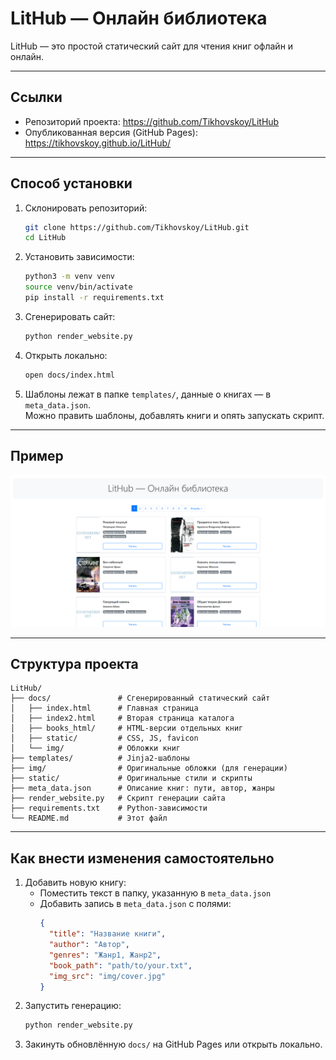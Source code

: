 # LitHub — Онлайн библиотека
  
LitHub — это простой статический сайт для чтения книг офлайн и онлайн.

---

## Ссылки

- Репозиторий проекта: https://github.com/Tikhovskoy/LitHub  
- Опубликованная версия (GitHub Pages):  
  https://tikhovskoy.github.io/LitHub/  

---

## Способ установки

1. Склонировать репозиторий:
   ```bash
   git clone https://github.com/Tikhovskoy/LitHub.git
   cd LitHub
   ```
2. Установить зависимости:
   ```bash
   python3 -m venv venv
   source venv/bin/activate
   pip install -r requirements.txt
   ```
3. Сгенерировать сайт:
   ```bash
   python render_website.py
   ```
4. Открыть локально:
   ```bash
   open docs/index.html
   ```
5. Шаблоны лежат в папке `templates/`, данные о книгах — в `meta_data.json`.  
   Можно править шаблоны, добавлять книги и опять запускать скрипт.

---

## Пример

![Скриншот сайта](screenshot/screenshot.png)

---

## Структура проекта

```
LitHub/
├── docs/               # Сгенерированный статический сайт
│   ├── index.html      # Главная страница
│   ├── index2.html     # Вторая страница каталога
│   ├── books_html/     # HTML‑версии отдельных книг
│   ├── static/         # CSS, JS, favicon
│   └── img/            # Обложки книг
├── templates/          # Jinja2‑шаблоны
├── img/                # Оригинальные обложки (для генерации)
├── static/             # Оригинальные стили и скрипты
├── meta_data.json      # Описание книг: пути, автор, жанры
├── render_website.py   # Скрипт генерации сайта
├── requirements.txt    # Python‑зависимости
└── README.md           # Этот файл
```

---

## Как внести изменения самостоятельно

1. Добавить новую книгу:
   - Поместить текст в папку, указанную в `meta_data.json`
   - Добавить запись в `meta_data.json` с полями:
     ```json
     {
       "title": "Название книги",
       "author": "Автор",
       "genres": "Жанр1, Жанр2",
       "book_path": "path/to/your.txt",
       "img_src": "img/cover.jpg"
     }
     ```
2. Запустить генерацию:
   ```bash
   python render_website.py
   ```
3. Закинуть обновлённую `docs/` на GitHub Pages или открыть локально.
